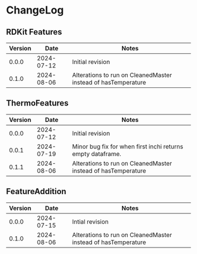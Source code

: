 # ChangeLog

## RDKit Features

| Version | Date       | Notes                                                         |
| ------- | ---------- | ------------------------------------------------------------- |
| 0.0.0   | 2024-07-12 | Initial revision                                              |
| 0.1.0   | 2024-08-06 | Alterations to run on CleanedMaster instead of hasTemperature |

## ThermoFeatures

| Version | Date       | Notes                                                         |
| ------- | ---------- | ------------------------------------------------------------- |
| 0.0.0   | 2024-07-12 | Initial revision                                              |
| 0.0.1   | 2024-07-19 | Minor bug fix for when first inchi returns empty dataframe.   |
| 0.1.1   | 2024-08-06 | Alterations to run on CleanedMaster instead of hasTemperature |

## FeatureAddition

| Version | Date       | Notes                                                         |
| ------- | ---------- | ------------------------------------------------------------- |
| 0.0.0   | 2024-07-15 | Intial revision                                               |
| 0.1.0   | 2024-08-06 | Alterations to run on CleanedMaster instead of hasTemperature |
